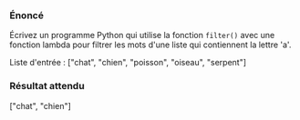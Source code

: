### Énoncé 

Écrivez un programme Python qui utilise la fonction ```filter()``` avec une fonction lambda pour filtrer les mots d'une liste qui contiennent la lettre 'a'.

Liste d'entrée : ["chat", "chien", "poisson", "oiseau", "serpent"]

### Résultat attendu 

["chat", "chien"]

